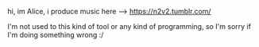 hi, im Alice, 
i produce music here --> https://n2v2.tumblr.com/

I'm not used to this kind of tool or any kind of programming, so I'm sorry if I'm doing something wrong :/

<!---
Alice-TYBG/Alice-TYBG is a ✨ special ✨ repository because its `README.md` (this file) appears on your GitHub profile.
You can click the Preview link to take a look at your changes.
--->
